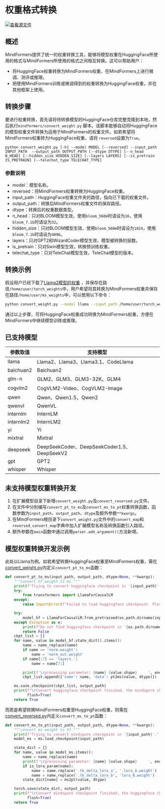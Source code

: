 # 权重格式转换

[![查看源文件](https://mindspore-website.obs.cn-north-4.myhuaweicloud.com/website-images/master/resource/_static/logo_source.svg)](https://gitee.com/mindspore/docs/blob/master/docs/mindformers/docs/source_zh_cn/function/weight_conversion.md)

## 概述

MindFormers提供了统一的权重转换工具，能够将模型权重在HuggingFace所使用的格式与MindFormers所使用的格式之间相互转换。这可以帮助用户：

- 将HuggingFace权重转换为MindFormers权重，在MindFormers上进行微调、测评或推理。
- 把使用MindFormers训练或微调得到的权重转换为HuggingFace权重，并在其他框架上使用。

## 转换步骤

要进行权重转换，首先请将待转换模型的HuggingFace仓库完整克隆到本地，然后执行`mindformers/convert_weight.py`
脚本。该脚本能够自动将HuggingFace的模型权重文件转换为适用于MindFormers的权重文件。如若希望将MindFormers权重转为HuggingFace权重，请将
`reversed`设置为`True`。

```shell
python convert_weight.py [-h] --model MODEL [--reversed] --input_path INPUT_PATH  --output_path OUTPUT_PATH [--dtype DTYPE] [--n_head N_HEAD] [--hidden_size HIDDEN_SIZE] [--layers LAYERS] [--is_pretrain IS_PRETRAIN] [--telechat_type TELECHAT_TYPE]
```

### 参数说明

- model：模型名称。
- reversed：将MindFormers权重转换为HuggingFace权重。
- input_path：HuggingFace权重文件夹的路径，指向已下载的权重文件。
- output_path：转换后MindFormers权重文件的保存路径。
- dtype：转换后的权重数据类型。
- n_head：只对BLOOM模型生效，使用`bloom_560m`时请设为`16`，使用`bloom_7.1b`时请设为`32`。
- hidden_size：只对BLOOM模型生效，使用`bloom_560m`时请设为`1024`，使用`bloom_7.1b`时请设为`4096`。
- layers：只对GPT2和WizardCoder模型生效，模型被转换的层数。
- is_pretrain：只对Swin模型生效，转换预训练权重。
- telechat_type：只对TeleChat模型生效，TeleChat模型的版本。

## 转换示例

假设用户已经下载了[Llama2模型的权重](https://gitee.com/mindspore/mindformers/blob/dev/docs/model_cards/llama2.md#%E6%A8%A1%E5%9E%8B%E6%9D%83%E9%87%8D%E4%B8%8B%E8%BD%BD)
，并保存在路径`/home/user/torch_weights`中，用户希望将其转换为MindFormers权重并保存在路径`/home/user/ms_weights`中，可以使用以下命令：

```bash
python convert_weight.py --model llama --input_path /home/user/torch_weights --output_path /home/user/ms_weights/llama.ckpt
```

通过以上步骤，可将HuggingFace权重成功转换为MindFormers权重，方便在MindFormers中继续模型训练或推理。

## 已支持模型

| 参数取值      | 支持模型                                      |
|-----------|-------------------------------------------|
| llama     | Llama2、Llama3、Llama3.1、CodeLlama          |
| baichuan2 | Baichuan2                                 |
| glm-n     | GLM2、GLM3、GLM3-32K、GLM4                   |
| cogvlm2   | CogVLM2-Video、CogVLM2-Image               |
| qwen      | Qwen、Qwen1.5、Qwen2                        |
| qwenvl    | QwenVL                                    |
| internlm  | InternLM                                  |
| internlm2 | InternLM2                                 |
| yi        | Yi                                        |
| mixtral   | Mixtral                                   |
| deepseek  | DeepSeekCoder、DeepSeekCoder1.5、DeepSeekV2 |
| gpt       | GPT2                                      |
| whisper   | Whisper                                   |

## 未支持模型权重转换开发

1. 在扩展模型目录下新增`convert_weight.py`及`convert_reversed.py`文件。
2. 在文件中分别编写`convert_pt_to_ms`及`convert_ms_to_pt`权重转换函数，函数参数为`input_path`、`output_path`、`dtype`及额外参数`**kwargs`。
3. 在MindFormers根目录下`convert_weight.py`文件中的`convert_map`和`reversed_convert_map`字典中加入扩展模型名称及转换函数引入路径。
4. 额外参数在`main`函数中通过调用`parser.add_argument()`方法新增。

## 模型权重转换开发示例

此处以Llama为例。如若希望转换HuggingFace权重至MindFormers权重，需在[convert_weight.py](https://gitee.com/mindspore/mindformers/blob/dev/mindformers/models/llama/convert_weight.py)内定义`convert_pt_to_ms`函数：

```python
def convert_pt_to_ms(input_path, output_path, dtype=None, **kwargs):
    """convert hf weight to ms."""
    print(f"Trying to convert huggingface checkpoint in '{input_path}'.", flush=True)
    try:
        from transformers import LlamaForCausalLM
    except:
        raise ImportError(f"Failed to load huggingface checkpoint. Please make sure transformers is available.")

    try:
        model_hf = LlamaForCausalLM.from_pretrained(os.path.dirname(input_path))
    except Exception as e:
        print(f"Do not find huggingface checkpoint in '{os.path.dirname(input_path)}', Error {e.message}.", flush=True)
        return False
    ckpt_list = []
    for name, value in model_hf.state_dict().items():
        name = name_replace(name)
        if name == 'norm.weight':
            name = 'norm_out.weight'
        if name[:7] == 'layers.':
            name = name[7:]

        print(f'\rprocessing parameter: {name} {value.shape}     ', end='', flush=True)
        ckpt_list.append({'name': name, 'data': pt2ms(value, dtype)})

    ms.save_checkpoint(ckpt_list, output_path)
    print(f"\rConvert huggingface checkpoint finished, the mindspore checkpoint is saved in '{output_path}'.",
          flush=True)
    return True
```

而若是希望转换MindFormers权重至HuggingFace权重，则需在[convert_reversed.py](https://gitee.com/mindspore/mindformers/blob/dev/mindformers/models/llama/convert_reversed.py)内定义`convert_ms_to_pt`函数：

```python
def convert_ms_to_pt(input_path, output_path, dtype=None, **kwargs):
    """convert ms weight to hf."""
    print(f"Trying to convert mindspore checkpoint in '{input_path}'.", flush=True)
    model_ms = ms.load_checkpoint(input_path)

    state_dict = {}
    for name, value in model_ms.items():
        name = name_replace(name)
        print(f'\rprocessing parameter: {name} {value.shape}     ', end='', flush=True)
        if is_lora_param(name):
            name = name.replace('.tk_delta_lora_a', '.lora_A.weight')
            name = name.replace('.tk_delta_lora_b', 'lora_B.weight')
        state_dict[name] = ms2pt(value, dtype)

    torch.save(state_dict, output_path)
    print(f"\rConvert mindspore checkpoint finished, the huggingface checkpoint is saved in '{output_path}'.",
          flush=True)
    return True
```
